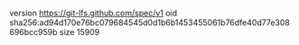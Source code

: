 version https://git-lfs.github.com/spec/v1
oid sha256:ad94d170e76bc079684545d0d1b6b1453455061b76dfe40d77e308696bcc959b
size 15909
